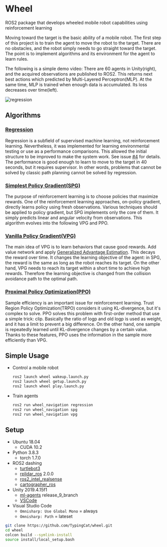 # Wheel
ROS2 package that develops wheeled mobile robot capabilities using reinforcement learning

Moving toward the target is the basic ability of a mobile robot. The first step of this project is to train the agent to move the robot to the target. There are no obstacles, and the robot simply needs to go straight toward the target. The point is to implement algorithms and its environment for the agent to learn rules.

The following is a simple demo video: There are 60 agents in Unity(right), and the acquired observations are published to ROS2. This returns next best actions which predicted by Multi-Layered Perceptron(MLP). At the same time, MLP is trained when enough data is accumulated. Its loss decreases over time(left).

![regression](https://user-images.githubusercontent.com/16618451/105570210-0fb09480-5d8b-11eb-9833-b22f0722a062.gif)


## Algorithms
### [Regression](https://github.com/TypingCat/wheel/issues/24)
Regression is a subfield of supervised machine learning, not reinforcement learning. Nevertheless, it was implemented for learning environmental testing or use as a performance comparisons. This allowed the initial structure to be improved to make the system work. See issue [#4](https://github.com/TypingCat/wheel/issues/4) for details. The performance is good enough to learn to move to the target in 40 seconds, but it requires supervisor. In other words, problems that cannot be solved by classic path planning cannot be solved by regression.

### [Simplest Policy Gradient(SPG)](https://github.com/TypingCat/wheel/issues/14)
The purpose of reinforcement learning is to choose policies that maximize rewards. One of the reinforcement learning approaches, on-policy gradient, directly learns policy using fresh observations. Various techniques should be applied to policy gradient, but SPG implements only the core of them. It simply predicts linear and angular velocity from observations. This algorithm evolves into the following VPG and PPO.

### [Vanilla Policy Gradient(VPG)](https://github.com/TypingCat/wheel/issues/27)
The main idea of VPG is to learn behaviors that cause good rewards. Add value network and apply [Generalized Advantage Estimation](https://arxiv.org/abs/1506.02438). This decays the reward over time. It changes the learning objective of the agent: in SPG, the reward is the same as long as the robot reaches its target. On the other hand, VPG needs to reach its target within a short time to achieve high rewards. Therefore the learning objective is changed from the collision avoidance path to the optimal path.

### [Proximal Policy Optimization(PPO)](https://github.com/TypingCat/wheel/issues/29)
Sample efficiency is an important issue for reinforcement learning. Trust Region Policy Optimization(TRPO) considers it using KL-divergence, but it's complex to solve. PPO solves this problem with first-order method that use a simple trick: clip. Basically the ratio of logp and old logp is used as weight, and it has a limit to prevent a big difference. On the other hand, one sample is repeatedly learned until KL-divergence changes by a certain value. Thanks to these features, PPO uses the information in the sample more efficiently than VPG.


## Simple Usage
- Control a mobile robot
    ``` bash
    ros2 launch wheel wakeup.launch.py
    ros2 launch wheel getup.launch.py
    ros2 launch wheel play.launch.py
    ```
- Train agents
    ``` bash
    ros2 run wheel_navigation regression
    ros2 run wheel_navigation spg
    ros2 run wheel_navigation vpg
    ```


## Setup
- Ubuntu 18.04
    - CUDA 10.2
- Python 3.8.3
    - torch 1.7.0
- ROS2 dashing
    - [turtlebot3](https://emanual.robotis.com/docs/en/platform/turtlebot3/ros2_setup/)
    - [rplidar_ros](https://github.com/allenh1/rplidar_ros.git) 2.0.0
    - [ros2_intel_realsense](https://github.com/intel/ros2_intel_realsense)
    - [cartographer_ros](https://google-cartographer-ros.readthedocs.io/en/latest/compilation.html#building-installation)
- Unity 2019.4.15f1
    - [ml-agents](https://github.com/Unity-Technologies/ml-agents.git) release_9_branch
    - [VSCode](https://assetstore.unity.com/packages/tools/utilities/vscode-45320?locale=ko-KR)
- Visual Studio Code
    - `Omnisharp: Use Global Mono` = always
    - `Omnisharp: Path` = lateset

``` bash
git clone https://github.com/TypingCat/wheel.git
cd wheel
colcon build --symlink-install
source install/local_setup.bash
```
